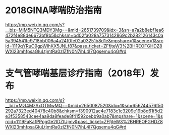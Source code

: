 # 2018GINA哮喘防治指南
https://mp.weixin.qq.com/s?__biz=MjM5NTQ3MDY3Mg==&mid=2651739709&idx=3&sn=a7a2b8ebf1ea6472f4e88de6673bf8b5&chksm=bd02fa028a7573142869c2b282126143c0a5a394541fc9718bb006a4a24f0fe02a03251b8d1e&mpshare=1&scene=1&srcid=1119qYRuO9gpWIhKX5JNLf87&pass_ticket=ZFfjteW3%2BHREOFGHDZ8WXl23mhfpsaGIuLtjmtRa0zIZfN0N7ihL4I7Qgsemu4qG#rd

# 支气管哮喘基层诊疗指南（2018年）发布
https://mp.weixin.qq.com/s?__biz=MzI4MzAxOTMwMQ==&mid=2650087520&idx=1&sn=656744576f50292a7323ed40478c40b8&chksm=f390912ac4e7183c1c3209e19b8d61f5d2e3f5358543cee4aa9da8feade8f41592cebb9a0ab7&mpshare=1&scene=1&srcid=1119FaKafPPpgGe2IDZIUjmv&pass_ticket=ZFfjteW3%2BHREOFGHDZ8WXl23mhfpsaGIuLtjmtRa0zIZfN0N7ihL4I7Qgsemu4qG#rd
